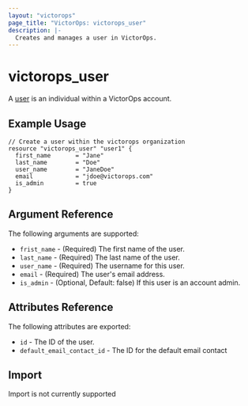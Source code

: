 ```yaml
---
layout: "victorops"
page_title: "VictorOps: victorops_user"
description: |-
  Creates and manages a user in VictorOps.
---
```


# victorops\_user

A [user](https://portal.victorops.com/public/api-docs.html#/Users) is an individual within a VictorOps account.

## Example Usage

```hcl
// Create a user within the victorops organization
resource "victorops_user" "user1" {
  first_name       = "Jane"
  last_name        = "Doe"
  user_name        = "JaneDoe"
  email            = "jdoe@victorops.com"
  is_admin         = true
}
```

## Argument Reference

The following arguments are supported:

* `frist_name` - (Required) The first name of the user.
* `last_name` - (Required) The last name of the user.
* `user_name` - (Required) The username for this user.
* `email` - (Required) The user's email address.
* `is_admin` - (Optional, Default: false) If this user is an account admin.

## Attributes Reference

The following attributes are exported:

* `id` - The ID of the user.
* `default_email_contact_id` - The ID for the default email contact

## Import

Import is not currently supported
